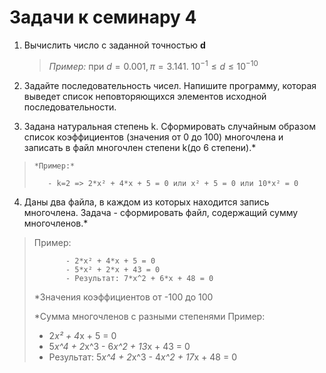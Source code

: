 # Задачи к семинару 4

1. Вычислить число c заданной точностью **d**

   > *Пример:*
   при $d = 0.001, π = 3.141.$ $10^{-1} ≤ d ≤10^{-10}$

2. Задайте последовательность чисел. Напишите программу, которая выведет список неповторяющихся элементов исходной
   последовательности.

3. Задана натуральная степень k. Сформировать случайным образом список коэффициентов (значения от 0 до 100) многочлена и
   записать в файл многочлен степени k(до 6 степени).*

>     *Пример:* 
>
>        - k=2 => 2*x² + 4*x + 5 = 0 или x² + 5 = 0 или 10*x² = 0

4. Даны два файла, в каждом из которых находится запись многочлена. Задача - сформировать файл, содержащий сумму
   многочленов.*

> Пример:
>
>            - 2*x² + 4*x + 5 = 0 
>            - 5*x² + 2*x + 43 = 0
>            - Результат: 7*x^2 + 6*x + 48 = 0
>*Значения коэффициентов от -100 до 100
>
>*Сумма многочленов с разными степенями
> Пример:
>- 2*x² + 4*x + 5 = 0
>- 5*x^4 + 2*x^3 - 6*x^2 + 13*x + 43 = 0
>- Результат: 5*x^4 + 2*x^3 - 4*x^2 + 17*x + 48 = 0